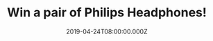 ---
campaign-uuid: "c-37d72c9e-a190-4bed-ada6-db08e7414c9b"
type: "Preview"
category: "Technology"
date: "2019-04-24T08:00:00.000Z"
end-date: "2019-06-24T22:59:00.000Z"
disable-form: false
is_promoted: true
has_entry_page: true
title: "Win a pair of Philips Headphones!"
competition-description: "<p>Gravity defying headphones, Ultra compact, Clear sound,\
  \ Ultralight Wireless  & Free from wires that hold you down... are some of its incredible\
  \ features you will fall in love with. We are giving away a pair of the best headphones\
  \ in the market right now: The Philips Flite Wireless Bluetooth headphones to one\
  \ lucky NME AAA member to win.</p>\n<p>Enjoy your favourite hits anywhere you go\
  \ now. With Philips you can. Click below for a chance to win.</p>\n"
hero-header: "Win a pair of Philips Headphones!"
terms-confirmation: "N/A"
banner-img: "https://assets.expresslyapp.com/asset-69315f2b-9550-45dc-b030-9cc6ec5b4add.jpg"
logo-left-href: "aaa.nme.com"
logo-left-image: "https://assets.expresslyapp.com/asset-c1b03a2c-14e7-4262-a45d-ff2530fb90ea.jpg"
logo-left-title: "nme aaa"
bg-image-hero: "https://assets.expresslyapp.com/asset-89e42a66-c6f1-42e9-acde-fc48e1985627.jpg"
bg-image-first: "https://assets.expresslyapp.com/asset-80356227-d8c1-4d35-a54a-b99447e7ad64.jpg"
section1-content: "<p>High-power 32 mm tilted drivers reproduce clear, crisp sound\
  \ and deep, rich bass. Ultralight and super slim for complete comfort on the move.\
  \ The easy-to-use remote control allows you to play/pause tracks and answer calls\
  \ with a simple push of a button. Flat folding for easy portability. Soft ear cushions\
  \ and tilted drivers are ideal for long-wearing comfort. This pair of headphones\
  \ have it all.</p> <p>Also, pair your smart device with your headphones using Bluetooth\
  \ and enjoy the freedom of crystal clear music and phone calls - without the hassle\
  \ of cables! What else? Enter the form below for a chance to win and they could\
  \ be coming home with you.</p>\n<p>Good luck!</p>\n"
entry-title: "Win a pair of Philips Headphones!"
entry-content: "<p>Enter the draw to win a pair of Philips Headphones by entering\
  \ below before 23:59 on 24th of June 2019.</p>\n"
has-winner: false
prize-description: "A pair of Philips Headphones!"
special-conditions: "Multiple entries are allowed up to one every day"
country-restrictions:
- "GB"
---